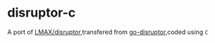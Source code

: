 # disruptor-c
A port of [LMAX/disruptor](https://github.com/LMAX-Exchange/disruptor),transfered from [go-disruptor](https://github.com/smartystreets/go-disruptor),coded using `C` 